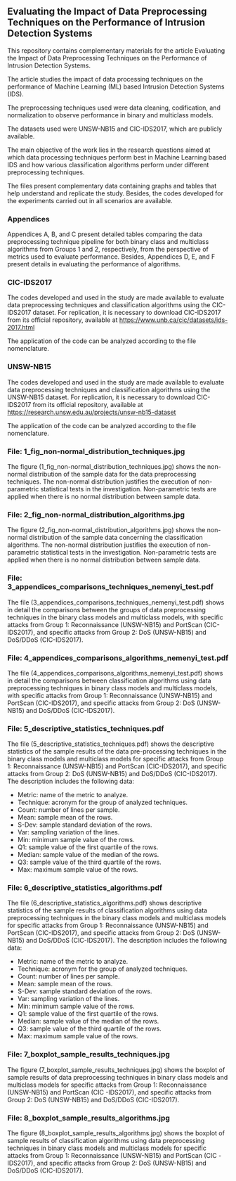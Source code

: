 ## Evaluating the Impact of Data Preprocessing Techniques on the Performance of Intrusion Detection Systems

This repository contains complementary materials for the article Evaluating the Impact of Data Preprocessing Techniques on the Performance of Intrusion Detection Systems.

The article studies the impact of data processing techniques on the performance of Machine Learning (ML) based Intrusion Detection Systems (IDS).

The preprocessing techniques used were data cleaning, codification, and normalization to observe performance in binary and multiclass models.

The datasets used were UNSW-NB15 and CIC-IDS2017, which are publicly available.

The main objective of the work lies in the research questions aimed at which data processing techniques perform best in Machine Learning based IDS and how various classification algorithms perform under different preprocessing techniques.

The files present complementary data containing graphs and tables that help understand and replicate the study. Besides, the codes developed for the experiments carried out in all scenarios are available.

### Appendices

Appendices A, B, and C present detailed tables comparing the data preprocessing technique pipeline for both binary class and multiclass algorithms from Groups 1 and 2, respectively, from the perspective of metrics used to evaluate performance. Besides, Appendices D, E, and F present details in evaluating the performance of algorithms.

### CIC-IDS2017 

The codes developed and used in the study are made available to evaluate data preprocessing techniques and classification algorithms using the CIC-IDS2017 dataset. For replication, it is necessary to download CIC-IDS2017 from its official repository, available at https://www.unb.ca/cic/datasets/ids-2017.html 

The application of the code can be analyzed according to the file nomenclature.

### UNSW-NB15 

The codes developed and used in the study are made available to evaluate data preprocessing techniques and classification algorithms using the UNSW-NB15 dataset. For replication, it is necessary to download CIC-IDS2017 from its official repository, available at https://research.unsw.edu.au/projects/unsw-nb15-dataset

The application of the code can be analyzed according to the file nomenclature.

### File: 1_fig_non-normal_distribution_techniques.jpg

The figure (1_fig_non-normal_distribution_techniques.jpg) shows the non-normal distribution of the sample data for the data preprocessing techniques. The non-normal distribution justifies the execution of non-parametric statistical tests in the investigation. Non-parametric tests are applied when there is no normal distribution between sample data.

### File: 2_fig_non-normal_distribution_algorithms.jpg

The figure (2_fig_non-normal_distribution_algorithms.jpg) shows the non-normal distribution of the sample data concerning the classification algorithms. The non-normal distribution justifies the execution of non-parametric statistical tests in the investigation. Non-parametric tests are applied when there is no normal distribution between sample data.

### File: 3_appendices_comparisons_techniques_nemenyi_test.pdf

The file (3_appendices_comparisons_techniques_nemenyi_test.pdf) shows in detail the comparisons between the groups of data preprocessing techniques in the binary class models and multiclass models, with specific attacks from Group 1: Reconnaissance (UNSW-NB15) and PortScan (CIC-IDS2017), and specific attacks from Group 2: DoS (UNSW-NB15) and DoS/DDoS (CIC-IDS2017).

### File: 4_appendices_comparisons_algorithms_nemenyi_test.pdf

The file (4_appendices_comparisons_algorithms_nemenyi_test.pdf) shows in detail the comparisons between classification algorithms using data preprocessing techniques in binary class models and multiclass models, with specific attacks from Group 1: Reconnaissance (UNSW-NB15) and PortScan (CIC-IDS2017), and specific attacks from Group 2: DoS (UNSW-NB15) and DoS/DDoS (CIC-IDS2017).

### File: 5_descriptive_statistics_techniques.pdf

The file (5_descriptive_statistics_techniques.pdf) shows the descriptive statistics of the sample results of the data pre-processing techniques in the binary class models and multiclass models for specific attacks from Group 1: Reconnaissance (UNSW-NB15) and PortScan (CIC-IDS2017), and specific attacks from Group 2: DoS (UNSW-NB15) and DoS/DDoS (CIC-IDS2017). The description includes the following data:
- Metric: name of the metric to analyze.
- Technique: acronym for the group of analyzed techniques.
- Count: number of lines per sample.
- Mean: sample mean of the rows.
- S-Dev: sample standard deviation of the rows.
- Var: sampling variation of the lines.
- Min: minimum sample value of the rows.
- Q1: sample value of the first quartile of the rows.
- Median: sample value of the median of the rows.
- Q3: sample value of the third quartile of the rows.
- Max: maximum sample value of the rows.

### File: 6_descriptive_statistics_algorithms.pdf

The file (6_descriptive_statistics_algorithms.pdf) shows descriptive statistics of the sample results of classification algorithms using data preprocessing techniques in the binary class models and multiclass models for specific attacks from Group 1: Reconnaissance (UNSW-NB15) and PortScan (CIC-IDS2017), and specific attacks from Group 2: DoS (UNSW-NB15) and DoS/DDoS (CIC-IDS2017). The description includes the following data:
- Metric: name of the metric to analyze.
- Technique: acronym for the group of analyzed techniques.
- Count: number of lines per sample.
- Mean: sample mean of the rows.
- S-Dev: sample standard deviation of the rows.
- Var: sampling variation of the lines.
- Min: minimum sample value of the rows.
- Q1: sample value of the first quartile of the rows.
- Median: sample value of the median of the rows.
- Q3: sample value of the third quartile of the rows.
- Max: maximum sample value of the rows.

### File: 7_boxplot_sample_results_techniques.jpg

The figure (7_boxplot_sample_results_techniques.jpg) shows the boxplot of sample results of data preprocessing techniques in binary class models and multiclass models for specific attacks from Group 1: Reconnaissance (UNSW-NB15) and PortScan (CIC -IDS2017), and specific attacks from Group 2: DoS (UNSW-NB15) and DoS/DDoS (CIC-IDS2017).

### File: 8_boxplot_sample_results_algorithms.jpg

The figure (8_boxplot_sample_results_algorithms.jpg) shows the boxplot of sample results of classification algorithms using data preprocessing techniques in binary class models and multiclass models for specific attacks from Group 1: Reconnaissance (UNSW-NB15) and PortScan (CIC -IDS2017), and specific attacks from Group 2: DoS (UNSW-NB15) and DoS/DDoS (CIC-IDS2017).


